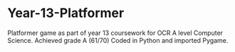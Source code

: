 # Year-13-Platformer
Platformer game as part of year 13 coursework for OCR A level Computer Science. Achieved grade A (61/70)
Coded in Python and imported Pygame.
